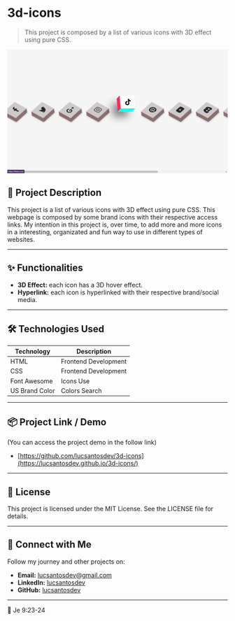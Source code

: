 # 3d-icons
> This project is composed by a list of various icons with 3D effect using pure CSS.

![Project Presentation](./3d-icons-image.png)

## 🚀 Project Description  
This project is a list of various icons with 3D effect using pure CSS. This webpage is composed by some brand icons with their respective access links. My intention in this project is, over time, to add more and more icons in a interesting, organizated and fun way to use in different types of websites.

---

## ✨ Functionalities  
- **3D Effect:** each icon has a 3D hover effect. 
- **Hyperlink:** each icon is hyperlinked with their respective brand/social media.

---

## 🛠️ Technologies Used  
| Technology        | Description         |  
|--------------------|---------------------|  
| HTML          | Frontend Development      |  
| CSS         | Frontend Development      |  
| Font Awesome          | Icons Use      |  
| US Brand Color         | Colors Search     |  

---

## 📦 Project Link / Demo  
(You can access the project demo in the follow link)
* [https://github.com/lucsantosdev/3d-icons](https://lucsantosdev.github.io/3d-icons/)

---

## 📝 License
This project is licensed under the MIT License. See the LICENSE file for details.

---

## 💬 Connect with Me
Follow my journey and other projects on:
- **Email:** [lucsantosdev@gmail.com](mailto:lucsantosdev@gmail.com)
- **LinkedIn:** [lucsantosdev](https://github.com/lucsantosdev)
- **GitHub:** [lucsantosdev](https://github.com/lucsantosdev)

---

🧠 Je 9:23-24
